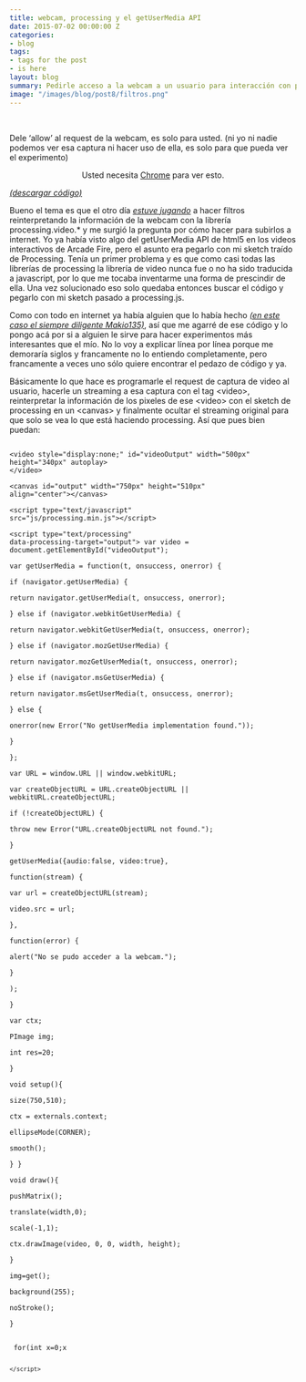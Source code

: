 ```yaml
---
title: webcam, processing y el getUserMedia API
date: 2015-07-02 00:00:00 Z
categories:
- blog
tags:
- tags for the post
- is here
layout: blog
summary: Pedirle acceso a la webcam a un usuario para interacción con processing.js
image: "/images/blog/post8/filtros.png"
---
```


<br>

Dele ‘allow’ al request de la webcam, es solo para usted. (ni yo ni nadie podemos ver esa captura ni hacer uso de ella, es solo para que pueda ver el experimento)

<video style="display:none;" id="videoOutput" width="500px" height="340px" autoplay></video>

<canvas id="output" width="750px" height="510px" align="center">

Usted necesita [Chrome](https://www.google.com/chrome/) para ver esto. 


</canvas>

<script type="text/javascript" src="js/processing.min.js"></script>

<script type="text/processing" data-processing-target="output"> 
var video = document.getElementById("videoOutput");

var getUserMedia = function(t, onsuccess, onerror) {
 if (navigator.getUserMedia) {
 return navigator.getUserMedia(t, onsuccess, onerror);
 } else if (navigator.webkitGetUserMedia) {
 return navigator.webkitGetUserMedia(t, onsuccess, onerror);
 } else if (navigator.mozGetUserMedia) {
 return navigator.mozGetUserMedia(t, onsuccess, onerror);
 } else if (navigator.msGetUserMedia) {
 return navigator.msGetUserMedia(t, onsuccess, onerror);
 } else {
 onerror(new Error("No getUserMedia implementation found."));
 }
 };


 var URL = window.URL || window.webkitURL;
 var createObjectURL = URL.createObjectURL || webkitURL.createObjectURL;
 if (!createObjectURL) {
 throw new Error("URL.createObjectURL not found.");
 }

 getUserMedia({audio:false, video:true},
 function(stream) {
 var url = createObjectURL(stream);
 video.src = url;
 },
 function(error) {
 alert("No se pudo acceder a la webcam.");
 }
 );

 var ctx;
 PImage img;
 int res=20;

 void setup(){
 size(750,510);
 ctx = externals.context;
 ellipseMode(CORNER);
 smooth();
 }

 void draw(){
 pushMatrix();
 translate(width,0);
 scale(-1,1);
 ctx.drawImage(video, 0, 0, width, height); 


 img=get();
 background(255);
 noStroke();
 
 for(int x=0;x<img.width; x=x+res){
 for(int y=0; y<img.height; y=y+res){
 fill(img.get(x, y));
 ellipse(x, y, 15, 15);
 }
 }
 }


 </script>

[*(descargar código)*](https://dl.dropboxusercontent.com/u/21566953/mqvlm/post8_getusermedia.html)
 <br>

Bueno el tema es que el otro día _[estuve jugando](http://mqvlm.github.io/blog/webcam.html)_ a hacer filtros reinterpretando la información de la webcam con la librería processing.video.* y me surgió la pregunta por cómo hacer para subirlos a internet. Yo ya había visto algo del getUserMedia API de html5 en los videos interactivos de Arcade Fire, pero  el asunto era pegarlo con mi sketch traído de Processing. Tenía un primer problema y es que como casi todas las librerías de processing  la librería de video nunca fue o no ha sido traducida a javascript, por lo que me tocaba inventarme una forma de prescindir de ella. Una vez solucionado eso solo quedaba entonces buscar el código y pegarlo con mi sketch pasado a processing.js.

Como con todo en internet ya había alguien que lo había hecho _[(en este caso el siempre diligente Makio135)](http://forum.processing.org/one/topic/how-can-i-use-chrome-webcam-api-and-the-processing-js-to-manipulate-the-video.html)_, así que me agarré de ese código y lo pongo acá por si a alguien le sirve para hacer experimentos más interesantes que el mío. No lo voy a explicar línea por línea porque me demoraría siglos y francamente no lo entiendo completamente, pero francamente a veces uno sólo quiere encontrar el pedazo de código y ya. 

Básicamente lo que hace es programarle el request de captura de video al usuario, hacerle un streaming a esa captura con el tag &lt;video&gt;, reinterpretar la información de los pixeles de ese &lt;video&gt; con el sketch de processing en un &lt;canvas&gt; y finalmente ocultar el streaming original para que solo se vea lo que está haciendo processing.  Así que pues bien puedan: 

<code>
&lt;video style="display:none;" id="videoOutput" width="500px" height="340px" autoplay&gt;
&lt;/video&gt;</code>

<code>&lt;canvas id="output" width="750px" height="510px" align="center"&gt;&lt;/canvas&gt;</code>



<code>&lt;script type="text/javascript" src="js/processing.min.js"&gt;&lt;/script&gt;</code>

<code>&lt;script type="text/processing" data-processing-target="output"&gt; 
var video = document.getElementById("videoOutput");</code>

<code>var getUserMedia = function(t, onsuccess, onerror) {  
 if (navigator.getUserMedia) {  
 return navigator.getUserMedia(t, onsuccess, onerror);  
 } else if (navigator.webkitGetUserMedia) {  
 return navigator.webkitGetUserMedia(t, onsuccess, onerror);  
 } else if (navigator.mozGetUserMedia) {  
 return navigator.mozGetUserMedia(t, onsuccess, onerror);  
 } else if (navigator.msGetUserMedia) {  
 return navigator.msGetUserMedia(t, onsuccess, onerror);  
 } else {  
 onerror(new Error("No getUserMedia implementation found."));  
 }  
 };</code>  


 <code>var URL = window.URL || window.webkitURL;  
 var createObjectURL = URL.createObjectURL || webkitURL.createObjectURL;  
 if (!createObjectURL) {  
 throw new Error("URL.createObjectURL not found.");  
 }</code>  

 <code>getUserMedia({audio:false, video:true},  
 function(stream) {  
 var url = createObjectURL(stream);  
 video.src = url;  
 },  
 function(error) {  
 alert("No se pudo acceder a la webcam.");  
 }  
 );  
 }</code>  


 <code>var ctx;  
 PImage img;  
 int res=20;  
 }</code>


 <code>void setup(){  
 size(750,510);  
 ctx = externals.context;  
 ellipseMode(CORNER);  
 smooth();  
 }
 }</code>


 <code>void draw(){  
 pushMatrix();  
 translate(width,0);  
 scale(-1,1);  
 ctx.drawImage(video, 0, 0, width, height);   
 }</code>  



 <code>img=get();  
 background(255);  
 noStroke();  
 }</code>

 <code>  
 for(int x=0;x<img.width; x=x+res){   
 for(int y=0; y<img.height; y=y+res){  
 fill(img.get(x, y));  
 ellipse(x, y, 15, 15);  
 }  
 }  
 }  </code>  

 <code>&lt;/script&gt; </code>  


 




 <br>
 <br>

